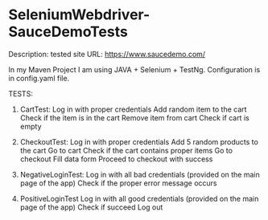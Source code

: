 # SeleniumWebdriver-SauceDemoTests

Description:
tested site URL: https://www.saucedemo.com/

In my Maven Project I am using JAVA + Selenium + TestNg. Configuration is in config.yaml file.

TESTS:

1. CartTest:
   Log in with proper credentials
   Add random item to the cart
   Check if the item is in the cart
   Remove item from cart
   Check if cart is empty

2. CheckoutTest:
   Log in with proper credentials
   Add 5 random products to the cart
   Go to cart
   Check if the cart contains proper items
   Go to checkout
   Fill data form
   Proceed to checkout with success

3. NegativeLoginTest:
   Log in with all bad credentials (provided on the main page of the app)
   Check if the proper error message occurs

4. PositiveLoginTest
   Log in with all good credentials (provided on the main page of the app)
   Check if succeed
   Log out
